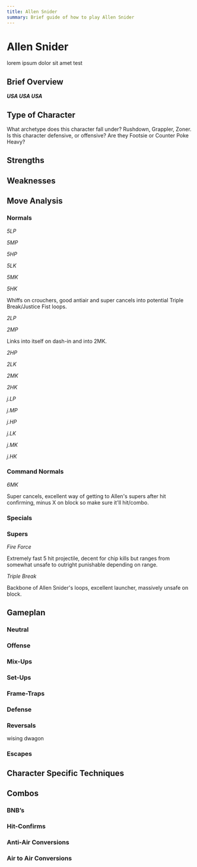 ```yaml
---
title: Allen Snider
summary: Brief guide of how to play Allen Snider
---
```

# Allen Snider

lorem ipsum dolor sit amet test

## Brief Overview

_**USA USA USA**_

## Type of Character

What archetype does this character fall under? Rushdown, Grappler, Zoner. Is this character defensive, or offensive? Are they Footsie or Counter Poke Heavy? 

## Strengths

## Weaknesses

## Move Analysis

### Normals

_5LP_

_5MP_

_5HP_

_5LK_

_5MK_

_5HK_

Whiffs on crouchers, good antiair and super cancels into potential Triple Break/Justice Fist loops.

_2LP_

_2MP_

Links into itself on dash-in and into 2MK.

_2HP_

_2LK_

_2MK_

_2HK_

_j.LP_

_j.MP_

_j.HP_

_j.LK_

_j.MK_

_j.HK_



### Command Normals

_6MK_

Super cancels, excellent way of getting to Allen's supers after hit confirming, minus X on block so make sure it'll hit/combo.

### Specials

### Supers

_Fire Force_

Extremely fast 5 hit projectile, decent for chip kills but ranges from somewhat unsafe to outright punishable depending on range.

_Triple Break_

Backbone of Allen Snider's loops, excellent launcher, massively unsafe on block.

## Gameplan

### Neutral

### Offense

### Mix-Ups

### Set-Ups

### Frame-Traps

### Defense

### Reversals

wising dwagon

### Escapes

## Character Specific Techniques

## Combos

### BNB’s

### Hit-Confirms

### Anti-Air Conversions

### Air to Air Conversions

